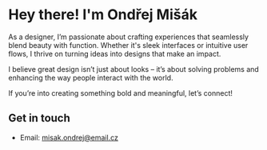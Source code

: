 # Hey there! I'm Ondřej Mišák

As a designer, I’m passionate about crafting experiences that seamlessly blend beauty with function. Whether it's sleek interfaces or intuitive user flows, I thrive on turning ideas into designs that make an impact.

I believe great design isn’t just about looks – it’s about solving problems and enhancing the way people interact with the world.

If you’re into creating something bold and meaningful, let’s connect!

## Get in touch
- Email: [misak.ondrej@email.cz](mailto:misak.ondrej@email.cz)
